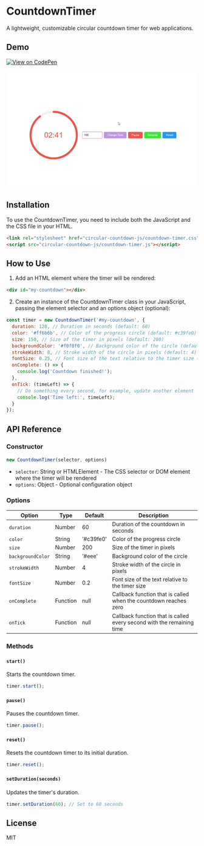 # CountdownTimer

A lightweight, customizable circular countdown timer for web applications.

## Demo

[![View on CodePen](https://img.shields.io/badge/View%20on-CodePen-blue?style=for-the-badge&logo=codepen)](https://codepen.io/Ton-Miles/pen/mydVvqo)

![Demo (opcional)](demo.gif)

## Installation

To use the CountdownTimer, you need to include both the JavaScript and the CSS file in your HTML.

```html
<link rel="stylesheet" href="circular-countdown-js/countdown-timer.css">
<script src="circular-countdown-js/countdown-timer.js"></script>
```

## How to Use

1. Add an HTML element where the timer will be rendered:

```html
<div id="my-countdown"></div>
```

2. Create an instance of the CountdownTimer class in your JavaScript, passing the element selector and an options object (optional):

```javascript
const timer = new CountdownTimer('#my-countdown', {
  duration: 120, // Duration in seconds (default: 60)
  color: '#ff6b6b', // Color of the progress circle (default: #c39fe0)
  size: 150, // Size of the timer in pixels (default: 200)
  backgroundColor: '#f0f0f0', // Background color of the circle (default: #eee)
  strokeWidth: 8, // Stroke width of the circle in pixels (default: 4)
  fontSize: 0.25, // Font size of the text relative to the timer size (default: 0.2)
  onComplete: () => {
    console.log('Countdown finished!');
  },
  onTick: (timeLeft) => {
    // Do something every second, for example, update another element
    console.log('Time left:', timeLeft);
  }
});
```

## API Reference

### Constructor

```javascript
new CountdownTimer(selector, options)
```

- `selector`: String or HTMLElement - The CSS selector or DOM element where the timer will be rendered
- `options`: Object - Optional configuration object

### Options

| Option | Type | Default | Description |
|--------|------|---------|-------------|
| `duration` | Number | 60 | Duration of the countdown in seconds |
| `color` | String | '#c39fe0' | Color of the progress circle |
| `size` | Number | 200 | Size of the timer in pixels |
| `backgroundColor` | String | '#eee' | Background color of the circle |
| `strokeWidth` | Number | 4 | Stroke width of the circle in pixels |
| `fontSize` | Number | 0.2 | Font size of the text relative to the timer size |
| `onComplete` | Function | null | Callback function that is called when the countdown reaches zero |
| `onTick` | Function | null | Callback function that is called every second with the remaining time |

### Methods

#### `start()`

Starts the countdown timer.

```javascript
timer.start();
```

#### `pause()`

Pauses the countdown timer.

```javascript
timer.pause();
```

#### `reset()`

Resets the countdown timer to its initial duration.

```javascript
timer.reset();
```

#### `setDuration(seconds)`

Updates the timer's duration.

```javascript
timer.setDuration(60); // Set to 60 seconds
```

## License

MIT
